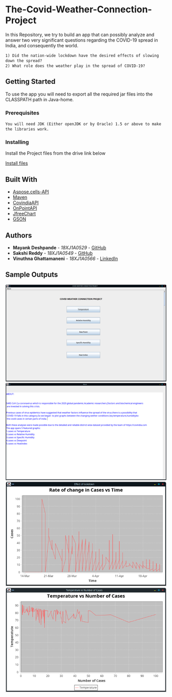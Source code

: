 # The-Covid-Weather-Connection-Project

In this Repository, we try to build an app that can possibly analyze and answer two very significant questions regarding the COVID-19 spread in India, and consequently the world.
```
1) Did the nation-wide lockdown have the desired effects of slowing down the spread?
2) What role does the weather play in the spread of COVID-19?
```

## Getting Started

To use the app you will need to export all the required jar files into the CLASSPATH path in Java-home.

### Prerequisites
```
You will need JDK (Either openJDK or by Oracle) 1.5 or above to make the libraries work.
```
### Installing

Install the Project files from the drive link below

[Install files](https://drive.google.com/open?id=1mc-ZumjKQjCIjH3BLAGhomzfBSCqJjwG)

## Built With

* [Aspose.cells-API](https://github.com/aspose-cells/Aspose.Cells-for-Java) 
* [Maven](https://maven.apache.org/) 
* [CovindiaAPI](https://v1.api.covindia.com/covindia-raw-data)
* [OnPointAPI](https://api.weathersource.com/)
* [JfreeChart](http://www.jfree.org/)
* [GSON](https://github.com/google/gson)

## Authors

* **Mayank Deshpande** - *18XJ1A0529* - [GitHub](https://github.com/mayank-pq2q4)
* **Sakshi Reddy** - *18XJ1A0549* - [GitHub](https://github.com/SakshiReddy)
* **Vinuthna Ghattamaneni** - *18XJ1A0566* - [LinkedIn](https://github.com/404)

## Sample Outputs
![Image of Homescreen](https://raw.githubusercontent.com/mayank-pq2q4/The-Covid-Weather-Connection-Project/master/Pics/Screenshot_20200509_140643.png)
![Image of Aboutscreen](https://raw.githubusercontent.com/mayank-pq2q4/The-Covid-Weather-Connection-Project/master/Pics/abt.png)
![Image of Lockdown](https://raw.githubusercontent.com/mayank-pq2q4/The-Covid-Weather-Connection-Project/master/Pics/lkdn.png)
![Image of Temperature](https://raw.githubusercontent.com/mayank-pq2q4/The-Covid-Weather-Connection-Project/master/Pics/temp.png)


